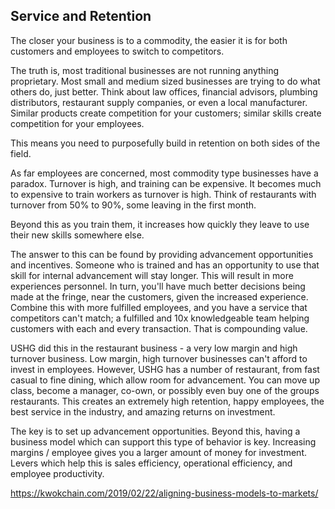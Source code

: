 ## Service and Retention

The closer your business is to a commodity, the easier it is for both customers and employees to switch to competitors.

The truth is, most traditional businesses are not running anything proprietary. Most small and medium sized businesses are trying to do what others do, just better. Think about law offices, financial advisors, plumbing distributors, restaurant supply companies, or even a local manufacturer. Similar products create competition for your customers; similar skills create competition for your employees.

This means you need to purposefully build in retention on both sides of the field. 

As far employees are concerned, most commodity type businesses have a paradox. Turnover is high, and training can be expensive. It becomes much to expensive to train workers as turnover is high. Think of restaurants with turnover from 50% to 90%, some leaving in the first month. 

Beyond this as you train them, it increases how quickly they leave to use their new skills somewhere else. 

The answer to this can be found by providing advancement opportunities and incentives. Someone who is trained and has an opportunity to use that skill for internal advancement will stay longer. This will result in more experiences personnel. In turn, you'll have much better decisions being made at the fringe, near the customers, given the increased experience. Combine this with more fulfilled employees, and you have a service that competitors can't match; a fulfilled and 10x knowledgeable team helping customers with each and every transaction. That is compounding value. 

USHG did this in the restaurant business - a very low margin and high turnover business. Low margin, high turnover businesses can't afford to invest in employees. However, USHG has a number of restaurant, from fast casual to fine dining, which allow room for advancement. You can move up class, become a manager, co-own, or possibly even buy one of the groups restaurants. This creates an extremely high retention, happy employees, the best service in the industry, and amazing returns on investment. 

The key is to set up advancement opportunities. Beyond this, having a business model which can support this type of behavior is key. Increasing margins / employee gives you a larger amount of money for investment. Levers which help this is sales efficiency, operational efficiency, and employee productivity. 

https://kwokchain.com/2019/02/22/aligning-business-models-to-markets/